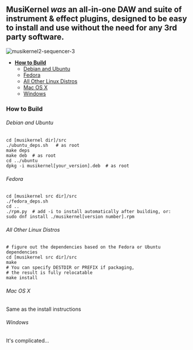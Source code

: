 ## MusiKernel *was* an all-in-one DAW and suite of instrument & effect plugins, designed to be easy to install and use without the need for any 3rd party software.

![musikernel2-sequencer-3](https://github.com/FORARTfe/MusiKernel2/assets/171307/b9746f65-a780-474a-9d71-c0c6dbefbda4)


- [**How to Build**](#how-to-build)
    - [Debian and Ubuntu](#debian-and-ubuntu)
    - [Fedora](#fedora)
    - [All Other Linux Distros](#all-other-linux-distros)
    - [Mac OS X](#mac-os-x)
    - [Windows](#windows)


### How to Build

###### Debian and Ubuntu

```
cd [musikernel dir]/src
./ubuntu_deps.sh   # as root
make deps
make deb  # as root
cd ../ubuntu
dpkg -i musikernel[your_version].deb  # as root
```

###### Fedora

```
cd [musikernel src dir]/src
./fedora_deps.sh
cd ..
./rpm.py  # add -i to install automatically after building, or:
sudo dnf install ./musikernel[version number].rpm
```

###### All Other Linux Distros

```
# figure out the dependencies based on the Fedora or Ubuntu dependencies
cd [musikernel src dir]/src
make
# You can specify DESTDIR or PREFIX if packaging,
# the result is fully relocatable
make install
```

###### Mac OS X

Same as the install instructions

###### Windows

It's complicated...
